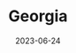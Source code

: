 ---
title: "Georgia"
cc-type: state
borders:
  - Alabama
  - Atlantic Ocean
  - Florida
  - North Carolina
  - South Carolina
  - Tennessee
cities:
  - Atlanta
counties:
  - Cobb County
country:
  - United States
date: 2023-06-24
hashtag: georgia
tags:
  - state
  - United States
---